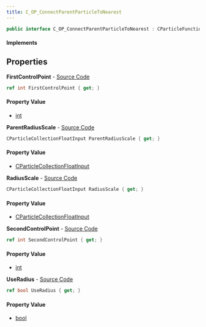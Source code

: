 ```yaml
---
title: C_OP_ConnectParentParticleToNearest
---
```


```csharp
public interface C_OP_ConnectParentParticleToNearest : CParticleFunctionOperator, CParticleFunction, ISchemaClass<CParticleFunction>, ISchemaClass<CParticleFunctionOperator>, ISchemaClass<C_OP_ConnectParentParticleToNearest>, ISchemaField, ISchemaClass, INativeHandle
```

#### Implements

## Properties

**FirstControlPoint** - [Source Code](https://github.com/swiftly-solution/swiftlys2/blob/master/managed/src/SwiftlyS2.Generated/Schemas/Interfaces/C_OP_ConnectParentParticleToNearest.cs#L16)

```csharp
ref int FirstControlPoint { get; }
```

#### Property Value

- [int](https://learn.microsoft.com/dotnet/api/system.int32)

**ParentRadiusScale** - [Source Code](https://github.com/swiftly-solution/swiftlys2/blob/master/managed/src/SwiftlyS2.Generated/Schemas/Interfaces/C_OP_ConnectParentParticleToNearest.cs#L24)

```csharp
CParticleCollectionFloatInput ParentRadiusScale { get; }
```

#### Property Value

- [CParticleCollectionFloatInput](/docs/api/shared/schemadefinitions/cparticlecollectionfloatinput)

**RadiusScale** - [Source Code](https://github.com/swiftly-solution/swiftlys2/blob/master/managed/src/SwiftlyS2.Generated/Schemas/Interfaces/C_OP_ConnectParentParticleToNearest.cs#L22)

```csharp
CParticleCollectionFloatInput RadiusScale { get; }
```

#### Property Value

- [CParticleCollectionFloatInput](/docs/api/shared/schemadefinitions/cparticlecollectionfloatinput)

**SecondControlPoint** - [Source Code](https://github.com/swiftly-solution/swiftlys2/blob/master/managed/src/SwiftlyS2.Generated/Schemas/Interfaces/C_OP_ConnectParentParticleToNearest.cs#L18)

```csharp
ref int SecondControlPoint { get; }
```

#### Property Value

- [int](https://learn.microsoft.com/dotnet/api/system.int32)

**UseRadius** - [Source Code](https://github.com/swiftly-solution/swiftlys2/blob/master/managed/src/SwiftlyS2.Generated/Schemas/Interfaces/C_OP_ConnectParentParticleToNearest.cs#L20)

```csharp
ref bool UseRadius { get; }
```

#### Property Value

- [bool](https://learn.microsoft.com/dotnet/api/system.boolean)

